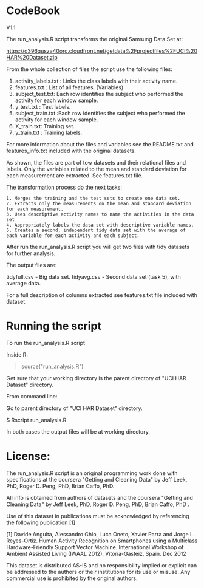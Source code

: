 CodeBook
============
V1.1



The run_analysis.R script transforms the original Samsung Data Set at:

https://d396qusza40orc.cloudfront.net/getdata%2Fprojectfiles%2FUCI%20HAR%20Dataset.zip


From the whole collection of files the script use the following files:


1. activity_labels.txt : Links the class labels with their activity name.
2. features.txt : List of all features. (Variables)
3. subject_test.txt: Each row identifies the subject who performed the activity for each window sample.
5. y_test.txt : Test labels.
6. subject_train.txt :Each row identifies the subject who performed the activity for each window sample.
7. X_train.txt: Training set.
8. y_train.txt : Training labels.

For more information about the files and variables see the README.txt and features_info.txt included with the original datasets.

As shown, the files are part of tow datasets and their relational files and labels. Only the variables related to the mean and standard deviation for each measurement are extracted. See features.txt file.


The transformation process do the next tasks:


    1. Merges the training and the test sets to create one data set.
    2. Extracts only the measurements on the mean and standard deviation for each measurement. 
    3. Uses descriptive activity names to name the activities in the data set
    4. Appropriately labels the data set with descriptive variable names. 
    5. Creates a second, independent tidy data set with the average of each variable for each activity and each subject. 


After run the run_analysis.R script you will get two files with tidy datasets for further analysis.

The output files are:

tidyfull.csv - Big data set.
tidyavg.csv -  Second data set (task 5), with average data.


For a full description of columns extracted see features.txt file included with dataset.

Running the script
==================
To run the run_analysis.R script

Inside R:


> source("run_analysis.R")

Get sure that your working directory is the parent directory of "UCI HAR Dataset" directory.

From command line:

Go to parent directory of "UCI HAR Dataset" directory.

$ Rscript run_analysis.R

In both cases the output files will be at working directory.


License:
========
The run_analysis.R script is an original programming work done with specifications at the coursera "Getting and Cleaning Data"
by Jeff Leek, PhD, Roger D. Peng, PhD, Brian Caffo, PhD.

All info is obtained from authors of datasets and the coursera "Getting and Cleaning Data"
by Jeff Leek, PhD, Roger D. Peng, PhD, Brian Caffo, PhD .

Use of this dataset in publications must be acknowledged by referencing the following publication [1] 

[1] Davide Anguita, Alessandro Ghio, Luca Oneto, Xavier Parra and Jorge L. Reyes-Ortiz. Human Activity Recognition on Smartphones using a Multiclass Hardware-Friendly Support Vector Machine. International Workshop of Ambient Assisted Living (IWAAL 2012). Vitoria-Gasteiz, Spain. Dec 2012

This dataset is distributed AS-IS and no responsibility implied or explicit can be addressed to the authors or their institutions for its use or misuse. Any commercial use is prohibited by the original authors.


